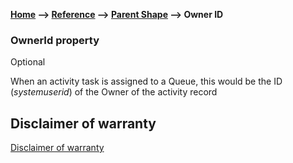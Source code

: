 __[Home](/) --> [Reference](/ref)  -->  [Parent Shape](javascript:history.back()) --> Owner ID__

### OwnerId property
Optional

When an activity task is assigned to a Queue, this would be the ID
(*systemuserid*) of the Owner of the activity record

## Disclaimer of warranty

[Disclaimer of warranty](../../guides/common/DisclaimerOfWarranty.md)